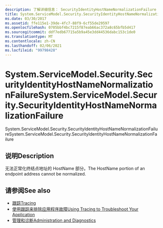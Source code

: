 ```yaml
---
description: 了解详细信息： SecurityIdentityHostNameNormalizationFailure
title: System.ServiceModel.Security.SecurityIdentityHostNameNormalizationFailure
ms.date: 03/30/2017
ms.assetid: ffe115e1-39de-4fc7-88f9-6cf55de29597
ms.openlocfilehash: 0705bbf4bc7215f87eab66ac372a8c65bfb5d417
ms.sourcegitcommit: ddf7edb67715a5b9a45e3dd44536dabc153c1de0
ms.translationtype: MT
ms.contentlocale: zh-CN
ms.lasthandoff: 02/06/2021
ms.locfileid: "99798428"
---
```

# <a name="systemservicemodelsecuritysecurityidentityhostnamenormalizationfailure"></a><span data-ttu-id="9f057-103">System.ServiceModel.Security.SecurityIdentityHostNameNormalizationFailure</span><span class="sxs-lookup"><span data-stu-id="9f057-103">System.ServiceModel.Security.SecurityIdentityHostNameNormalizationFailure</span></span>

<span data-ttu-id="9f057-104">System.ServiceModel.Security.SecurityIdentityHostNameNormalizationFailure</span><span class="sxs-lookup"><span data-stu-id="9f057-104">System.ServiceModel.Security.SecurityIdentityHostNameNormalizationFailure</span></span>  
  
## <a name="description"></a><span data-ttu-id="9f057-105">说明</span><span class="sxs-lookup"><span data-stu-id="9f057-105">Description</span></span>  

 <span data-ttu-id="9f057-106">无法正常化终结点地址的 HostName 部分。</span><span class="sxs-lookup"><span data-stu-id="9f057-106">The HostName portion of an endpoint address cannot be normalized.</span></span>  
  
## <a name="see-also"></a><span data-ttu-id="9f057-107">请参阅</span><span class="sxs-lookup"><span data-stu-id="9f057-107">See also</span></span>

- [<span data-ttu-id="9f057-108">跟踪</span><span class="sxs-lookup"><span data-stu-id="9f057-108">Tracing</span></span>](index.md)
- [<span data-ttu-id="9f057-109">使用跟踪来排除应用程序故障</span><span class="sxs-lookup"><span data-stu-id="9f057-109">Using Tracing to Troubleshoot Your Application</span></span>](using-tracing-to-troubleshoot-your-application.md)
- [<span data-ttu-id="9f057-110">管理和诊断</span><span class="sxs-lookup"><span data-stu-id="9f057-110">Administration and Diagnostics</span></span>](../index.md)
